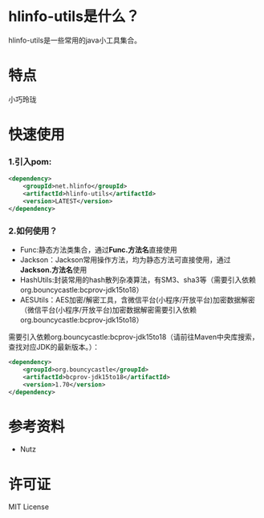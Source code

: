 # hlinfo-utils是什么？

hlinfo-utils是一些常用的java小工具集合。

# 特点

小巧玲珑


# 快速使用

### 1.引入pom:

``` xml
<dependency>
    <groupId>net.hlinfo</groupId>
    <artifactId>hlinfo-utils</artifactId>
    <version>LATEST</version>
</dependency>
```


### 2.如何使用？

* Func:静态方法类集合，通过**Func.方法名**直接使用
* Jackson：Jackson常用操作方法，均为静态方法可直接使用，通过**Jackson.方法名**使用
* HashUtils:封装常用的hash散列杂凑算法，有SM3、sha3等（需要引入依赖org.bouncycastle:bcprov-jdk15to18）
* AESUtils：AES加密/解密工具，含微信平台(小程序/开放平台)加密数据解密（微信平台(小程序/开放平台)加密数据解密需要引入依赖org.bouncycastle:bcprov-jdk15to18）

需要引入依赖org.bouncycastle:bcprov-jdk15to18（请前往Maven中央库搜索，查找对应JDK的最新版本。）：

``` xml
<dependency>
	<groupId>org.bouncycastle</groupId>
	<artifactId>bcprov-jdk15to18</artifactId>
	<version>1.70</version>
</dependency>
```

# 参考资料
* Nutz

# 许可证
MIT License 

